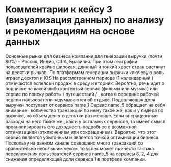 # Комментарии к кейсу 3 (визуализация данных) по анализу и рекомендациям на основе данных

Основные рынки для бизнеса компании для генерации выручки (почти 80%) - Россия, Индия, США, Бразилия. При этом географии пользователей крайне широкая, 
длинный и тонкий хвост стран растянут на десятки рынков. 
По платформам генерации выручки ключевую роль играет десктоп и IOS
На рассмотренном периоде (1 календарный ) отмечаются вспелски продаж в среду и вторник. Вероятно, речь идет о подписке на какой-либо контентый сервис
(фильмы или музыка) или сервис по поиску работы / путешествий / , когда в середине рабочей недели пользователи задумываются об отдыхе.
Подавляющая доля выручки поступает от сервиса name_1
Сервис name_5 обращает на себя внимание : количество транзакций по нему такое же, как и у лидера по выручке, но объем денег в десятки раз меньше. 
Если операционные расходы на него такие же , как и у остальных сервисов, то имеет смысл проанализировать его доходность подробнее с 
возможной оптимизацией (отключением или сокращением). Вероятно, что этот сервис является убыточным и является точкой оптимизации бизнеса.
Поскольку на данном канале совершено много транзакций со сравнительно небольшим чеком, то успех может принести тактика переключения пользователей сервиса name_5
на сервисы 8, 2, 4 для снижения определяющей доли сервиса 1 в портфеле компании. 

